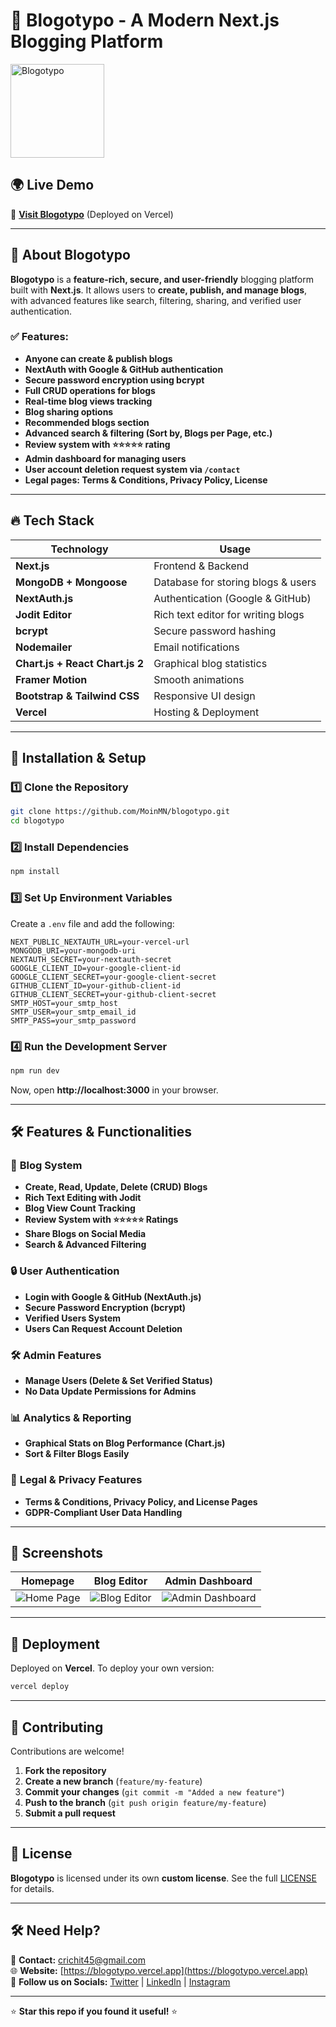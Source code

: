 # 🚀 Blogotypo - A Modern Next.js Blogging Platform

<img src="https://blogotypo.vercel.app/assets/images/favicon.jpg" alt="Blogotypo" width="150" height="150">

## 🌍 Live Demo

🔗 **[Visit Blogotypo](https://blogotypo.vercel.app)** (Deployed on Vercel)

---

## 📖 About Blogotypo

**Blogotypo** is a **feature-rich, secure, and user-friendly** blogging platform built with **Next.js**. It allows users to **create, publish, and manage blogs**, with advanced features like search, filtering, sharing, and verified user authentication.

### ✅ Features:

- **Anyone can create & publish blogs**
- **NextAuth with Google & GitHub authentication**
- **Secure password encryption using bcrypt**
- **Full CRUD operations for blogs**
- **Real-time blog views tracking**
- **Blog sharing options**
- **Recommended blogs section**
- **Advanced search & filtering (Sort by, Blogs per Page, etc.)**
- **Review system with ⭐⭐⭐⭐⭐ rating**
- **Admin dashboard for managing users**
- **User account deletion request system via `/contact`**
- **Legal pages: Terms & Conditions, Privacy Policy, License**

---

## 🔥 Tech Stack

| **Technology**                  | **Usage**                          |
| ------------------------------- | ---------------------------------- |
| **Next.js**                     | Frontend & Backend                 |
| **MongoDB + Mongoose**          | Database for storing blogs & users |
| **NextAuth.js**                 | Authentication (Google & GitHub)   |
| **Jodit Editor**                | Rich text editor for writing blogs |
| **bcrypt**                      | Secure password hashing            |
| **Nodemailer**                  | Email notifications                |
| **Chart.js + React Chart.js 2** | Graphical blog statistics          |
| **Framer Motion**               | Smooth animations                  |
| **Bootstrap & Tailwind CSS**    | Responsive UI design               |
| **Vercel**                      | Hosting & Deployment               |

---

## 🚀 Installation & Setup

### **1️⃣ Clone the Repository**

```bash
git clone https://github.com/MoinMN/blogotypo.git
cd blogotypo
```

### **2️⃣ Install Dependencies**

```bash
npm install
```

### **3️⃣ Set Up Environment Variables**

Create a `.env` file and add the following:

```env
NEXT_PUBLIC_NEXTAUTH_URL=your-vercel-url
MONGODB_URI=your-mongodb-uri
NEXTAUTH_SECRET=your-nextauth-secret
GOOGLE_CLIENT_ID=your-google-client-id
GOOGLE_CLIENT_SECRET=your-google-client-secret
GITHUB_CLIENT_ID=your-github-client-id
GITHUB_CLIENT_SECRET=your-github-client-secret
SMTP_HOST=your_smtp_host
SMTP_USER=your_smtp_email_id
SMTP_PASS=your_smtp_password
```

### **4️⃣ Run the Development Server**

```bash
npm run dev
```

Now, open **http://localhost:3000** in your browser.

---

## 🛠 Features & Functionalities

### 📝 **Blog System**

- **Create, Read, Update, Delete (CRUD) Blogs**
- **Rich Text Editing with Jodit**
- **Blog View Count Tracking**
- **Review System with ⭐⭐⭐⭐⭐ Ratings**
- **Share Blogs on Social Media**
- **Search & Advanced Filtering**

### 🔒 **User Authentication**

- **Login with Google & GitHub (NextAuth.js)**
- **Secure Password Encryption (bcrypt)**
- **Verified Users System**
- **Users Can Request Account Deletion**

### 🛠 **Admin Features**

- **Manage Users (Delete & Set Verified Status)**
- **No Data Update Permissions for Admins**

### 📊 **Analytics & Reporting**

- **Graphical Stats on Blog Performance (Chart.js)**
- **Sort & Filter Blogs Easily**

### 📜 **Legal & Privacy Features**

- **Terms & Conditions, Privacy Policy, and License Pages**
- **GDPR-Compliant User Data Handling**

---

## 🎨 Screenshots

| **Homepage**                                         | **Blog Editor**                                          | **Admin Dashboard**                                        |
| ---------------------------------------------------- | -------------------------------------------------------- | ---------------------------------------------------------- |
| ![Home Page](https://github.com/user-attachments/assets/1b63331e-d2ec-40cf-bac0-3d6e1d59247f) | ![Blog Editor](https://github.com/user-attachments/assets/2df6ab64-4078-4593-99c4-8bde89ee1027) | ![Admin Dashboard](https://github.com/user-attachments/assets/27de586d-ee37-477d-b7a9-8bee3832e432) |

---

## 🚀 Deployment

Deployed on **Vercel**. To deploy your own version:

```bash
vercel deploy
```

---

## 🤝 Contributing

Contributions are welcome!

1. **Fork the repository**
2. **Create a new branch** (`feature/my-feature`)
3. **Commit your changes** (`git commit -m "Added a new feature"`)
4. **Push to the branch** (`git push origin feature/my-feature`)
5. **Submit a pull request**

---

## 📜 License

**Blogotypo** is licensed under its own **custom license**. See the full [LICENSE](https://blogotypo.vercel.app/view/docs/license) for details.

---

## 🛠 Need Help?

📧 **Contact:** [crichit45@gmail.com](mailto:crichit45@gmail.com)  
🌐 **Website:** [https://blogotypo.vercel.app](https://blogotypo.vercel.app)  
📣 **Follow us on Socials:** [Twitter](https://x.com/MoinMN5) | [LinkedIn](https://www.linkedin.com/in/moinnaik/) | [Instagram](https://instagram.com/im_moin45)

---

⭐ **Star this repo if you found it useful!** ⭐

